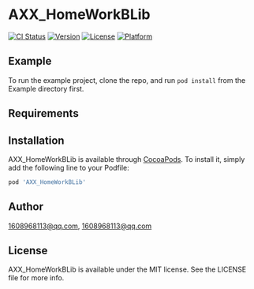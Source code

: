 # AXX_HomeWorkBLib

[![CI Status](https://img.shields.io/travis/1608968113@qq.com/AXX_HomeWorkBLib.svg?style=flat)](https://travis-ci.org/1608968113@qq.com/AXX_HomeWorkBLib)
[![Version](https://img.shields.io/cocoapods/v/AXX_HomeWorkBLib.svg?style=flat)](https://cocoapods.org/pods/AXX_HomeWorkBLib)
[![License](https://img.shields.io/cocoapods/l/AXX_HomeWorkBLib.svg?style=flat)](https://cocoapods.org/pods/AXX_HomeWorkBLib)
[![Platform](https://img.shields.io/cocoapods/p/AXX_HomeWorkBLib.svg?style=flat)](https://cocoapods.org/pods/AXX_HomeWorkBLib)

## Example

To run the example project, clone the repo, and run `pod install` from the Example directory first.

## Requirements

## Installation

AXX_HomeWorkBLib is available through [CocoaPods](https://cocoapods.org). To install
it, simply add the following line to your Podfile:

```ruby
pod 'AXX_HomeWorkBLib'
```

## Author

1608968113@qq.com, 1608968113@qq.com

## License

AXX_HomeWorkBLib is available under the MIT license. See the LICENSE file for more info.
